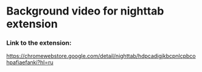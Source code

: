 # Background video for nighttab extension

### Link to the extension:
https://chromewebstore.google.com/detail/nighttab/hdpcadigjkbcpnlcpbcohpafiaefanki?hl=ru
